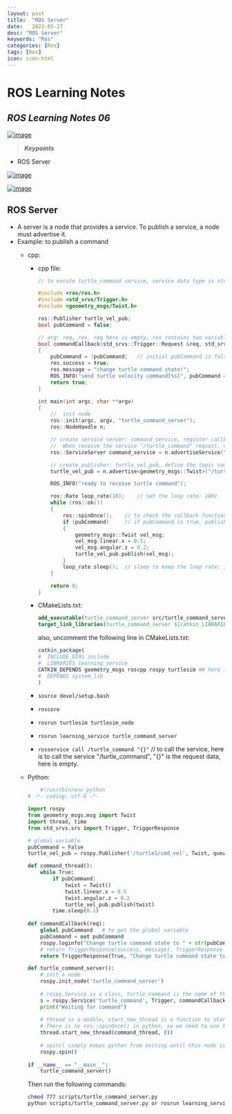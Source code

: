 ```yaml
---
layout: post
title:  "ROS Server"
date:   2023-05-27
desc: "ROS Server"
keywords: "Ros"
categories: [Ros]
tags: [Ros]
icon: icon-html
---
```



# ROS Learning Notes 
## _ROS Learning Notes 06_

[![image](https://static.wixstatic.com/media/3d5aae_1d1644f45a584ba7ac275771a4e00981~mv2.png/v1/fill/w_347,h_181,al_c,q_85,usm_0.66_1.00_0.01,enc_auto/ros_feat.png)](https://www.bilibili.com/video/BV1zt411G7Vn?p=12&vd_source=d8d0bffc8e5266c19ad61d5b6c71609e)

> **_Keypoints_**
- ROS Server

[![image](https://docs.ros.org/en/foxy/_images/Service-SingleServiceClient.gif)](https://docs.ros.org/en/foxy/Tutorials/Services/Calling%20a%20Service%20from%20C++.html)

[![image](https://docs.ros.org/en/foxy/_images/Service-MultipleServiceClient.gif)](https://docs.ros.org/en/foxy/Tutorials/Services/Calling%20a%20Service%20from%20C++.html)

## ROS Server
- A server is a node that provides a service. To publish a service, a node must advertise it.
- Example: to publish a command
  - cpp:
    - cpp file:
        ```cpp
        // to excute turtle_command service, service data type is std_srvs::Trigger

        #include <ros/ros.h>
        #include <std_srvs/Trigger.h>
        #include <geometry_msgs/Twist.h>

        ros::Publisher turtle_vel_pub;
        bool pubCommand = false;

        // arg: req, res. req here is empty, res contains two variables: bool success and string message.
        bool commandCallback(std_srvs::Trigger::Request &req, std_srvs::Trigger::Response &res)
        {
            pubCommand = !pubCommand;   // initial pubCommand is false, when receive the service request, change pubCommand state. 
            res.success = true;
            res.message = "change turtle command state!";
            ROS_INFO("send turtle velocity command[%s]", pubCommand == true ? "true" : "false");
            return true;
        }

        int main(int argc, char **argv)
        {   
            //  init node
            ros::init(argc, argv, "turtle_command_server");
            ros::NodeHandle n;

            // create service server: command_service, register callback function: commandCallback. Define the service name: /turtle_command.
            //  When receive the service "/turtle_command" request, call the callback function.
            ros::ServiceServer command_service = n.advertiseService("/turtle_command", commandCallback);    //.advertiseService() is a function of NodeHandle class, is to create a service server.

            // create publisher: turtle_vel_pub, define the topic name: /turtle1/cmd_vel, define the message type: geometry_msgs::Twist, queue size: 10
            turtle_vel_pub = n.advertise<geometry_msgs::Twist>("/turtle1/cmd_vel", 10);

            ROS_INFO("ready to receive turtle command");

            ros::Rate loop_rate(10);    // set the loop rate: 10Hz
            while (ros::ok())
            {
                ros::spinOnce();    // to check the callback function queue. If there is a callback function, call it. If not, continue the while loop.
                if (pubCommand)     // if pubCommand is true, publish the velocity command
                {
                    geometry_msgs::Twist vel_msg;
                    vel_msg.linear.x = 0.5;
                    vel_msg.angular.z = 0.2;
                    turtle_vel_pub.publish(vel_msg);
                }
                loop_rate.sleep();  // sleep to keep the loop rate: 10Hz
            }

            return 0;
        }
        ```

    - CMakeLists.txt:
        ```cmake
        add_executable(turtle_command_server src/turtle_command_server.cpp) ## to compile the cpp file into executable file: turtle_command_server. src is the folder name, turtle_command_server.cpp is the cpp file name.
        target_link_libraries(turtle_command_server ${catkin_LIBRARIES})    ## to link the executable file with catkin_LIBRARIES
        ```
        also, uncomment the following line in CMakeLists.txt:
        ```cmake
        catkin_package(
        #  INCLUDE_DIRS include
        #  LIBRARIES learning_service
        CATKIN_DEPENDS geometry_msgs roscpp rospy turtlesim ## here is to add CATKIN_DEPENDS geometry_msgs roscpp rospy turtlesim
        #  DEPENDS system_lib
        )
        ```

    - `source devel/setup.bash`
    - `roscore`
    - `rosrun turtlesim turtlesim_node`
    - `rosrun learning_service turtle_command_server`
    - `rosservice call /turtle_command "{}"`    // to call the service, here is to call the service "/turtle_command", "{}" is the request data, here is empty.
        
  - Python:
    ```python
        #!/usr/bin/env python
    # -*- coding: utf-8 -*-

    import rospy
    from geometry_msgs.msg import Twist
    import thread, time
    from std_srvs.srv import Trigger, TriggerResponse

    # global variable
    pubCommand = False
    turtle_vel_pub = rospy.Publisher('/turtle1/cmd_vel', Twist, queue_size=10)

    def command_thread():
        while True:
            if pubCommand:
                twist = Twist()
                twist.linear.x = 0.5
                twist.angular.z = 0.2
                turtle_vel_pub.publish(twist)
            time.sleep(0.1)
            
    def commandCallback(req):
        global pubCommand   # to get the global variable
        pubCommand = not pubCommand
        rospy.loginfo("Change turtle command state to " + str(pubCommand))
        # return TriggerResponse(success, message). TriggerResponse is a class, success and message are the parameters of the class
        return TriggerResponse(True, "Change turtle command state to " + str(pubCommand))

    def turtle_command_server():
        # init a node
        rospy.init_node('turtle_command_server')
        
        # rospy.Service is a class, turtle_command is the name of the service, Trigger is the type of the service, commandCallback is the callback function
        s = rospy.Service('turtle_command', Trigger, commandCallback)
        print("Waiting for command")
        
        # thread is a module, start_new_thread is a function to start multi thread (Python is usually one thread), command_thread is the thread function
        # There is no ros::spinOnce() in python, so we need to use thread to publish the command
        thread.start_new_thread(command_thread, ())
        
        # spin() simply keeps python from exiting until this node is stopped
        rospy.spin()
        
    if __name__ == "__main__":
        turtle_command_server()
    ```
    Then run the following commands:
    ```bash
    chmod 777 scripts/turtle_command_server.py
    python scripts/turtle_command_server.py or rosrun learning_service turtle_command_server.py
    ```
    
